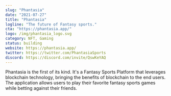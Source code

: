 ```yaml
---
slug: "Phantasia"
date: "2021-07-27"
title: "Phantasia"
logline: "The future of Fantasy sports."
cta: "https://phantasia.app/"
logo: /img/phantasia_logo.svg
category: NFT, Gaming
status: building
website: https://phantasia.app/
twitter: https://twitter.com/PhantasiaSports
discord: https://discord.com/invite/QswKeYAQ
---
```


Phantasia is the first of its kind. It's a Fantasy Sports Platform that leverages blockchain technology, bringing the benefits of blockchain to the end users. The application allows users to play their favorite fantasy sports games while betting against their friends.
